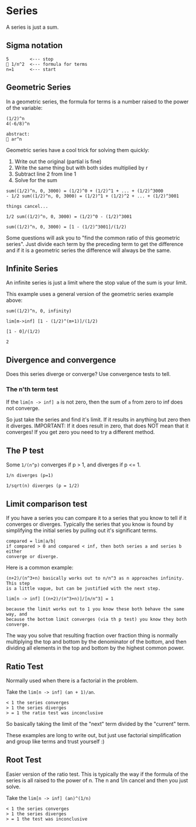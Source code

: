 # Series

A series is just a sum.

## Sigma notation

```
5        <--- stop
󰒠 1/n^2  <--- formula for terms
n=1      <--- start
```

## Geometric Series

In a geometric series, the formula for terms is a number raised to the power
of the variable:

```
(1/2)^n
4(-6/8)^n

abstract:
󰒠 ar^n
```

Geometric series have a cool trick for solving them quickly:

1. Write out the original (partial is fine)
2. Write the same thing but with both sides multiplied by r
3. Subtract line 2 from line 1
4. Solve for the sum

```
sum((1/2)^n, 0, 3000) = (1/2)^0 + (1/2)^1 + ... + (1/2)^3000
- 1/2 sum((1/2)^n, 0, 3000) = (1/2)^1 + (1/2)^2 + ... + (1/2)^3001

things cancel...

1/2 sum((1/2)^n, 0, 3000) = (1/2)^0 - (1/2)^3001

sum((1/2)^n, 0, 3000) = [1 - (1/2)^3001]/(1/2)
```

Some questions will ask you to "find the common ratio of this geometric series".
Just divide each term by the preceding term to get the difference and if it is a
geometric series the difference will always be the same.

## Infinite Series

An infinite series is just a limit where the stop value of the sum is your limit.

This example uses a general version of the geometric series example above:

```
sum((1/2)^n, 0, infinity)

lim[m->inf] [1 - (1/2)^(m+1)]/(1/2)

[1 - 0]/(1/2)

2
```

## Divergence and convergence

Does this series diverge or converge?
Use convergence tests to tell.

### The n'th term test

If the `lim[n -> inf] a` is not zero, then the sum of `a` from zero to inf
does not converge.

So just take the series and find it's limit. If it results in anything but zero
then it diverges. IMPORTANT: If it does result in zero, that does NOT mean that
it converges! If you get zero you need to try a different method.

## The P test

Some `1/(n^p)` converges if p > 1, and diverges if p <= 1.

```
1/n diverges (p=1)

1/sqrt(n) diverges (p = 1/2)
```

## Limit comparison test

If you have a series you can compare it to a series that you know to tell if it
converges or diverges. Typically the series that you know is found by
simplifying the initial series by pulling out it's significant terms.

```
compared = lim|a/b|
if compared > 0 and compared < inf, then both series a and series b either
converge or diverge.
```

Here is a common example:

```
(n+2)/(n^3+n) basically works out to n/n^3 as n approaches infinity. This step
is a little vague, but can be justified with the next step.

lim[n -> inf] [(n+2)/(n^3+n)]/[n/n^3] = 1

because the limit works out to 1 you know these both behave the same way, and
because the bottom limit converges (via th p test) you know they both converge.
```

The way you solve that resulting fraction over fraction thing is normally
multiplying the top and bottom by the denominator of the bottom, and then
dividing all elements in the top and bottom by the highest common power.

## Ratio Test

Normally used when there is a factorial in the problem.

Take the `lim[n -> inf] (an + 1)/an`.

```
< 1 the series converges
> 1 the series diverges
> = 1 the ratio test was inconclusive
```

So basically taking the limit of the "next" term divided by the "current" term.

These examples are long to write out, but just use factorial simplification and
group like terms and trust yourself :)

## Root Test

Easier version of the ratio test. This is typically the way if the formula of
the series is all raised to the power of n. The n and 1/n cancel and then you
just solve.

Take the `lim[n -> inf] (an)^(1/n)`

```
< 1 the series converges
> 1 the series diverges
> = 1 the test was inconclusive
```
